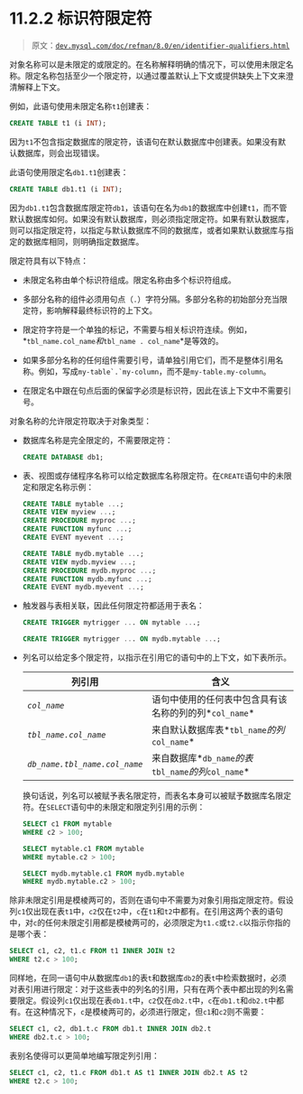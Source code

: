 # 11.2.2 标识符限定符

> 原文：[`dev.mysql.com/doc/refman/8.0/en/identifier-qualifiers.html`](https://dev.mysql.com/doc/refman/8.0/en/identifier-qualifiers.html)

对象名称可以是未限定的或限定的。在名称解释明确的情况下，可以使用未限定名称。限定名称包括至少一个限定符，以通过覆盖默认上下文或提供缺失上下文来澄清解释上下文。

例如，此语句使用未限定名称`t1`创建表：

```sql
CREATE TABLE t1 (i INT);
```

因为`t1`不包含指定数据库的限定符，该语句在默认数据库中创建表。如果没有默认数据库，则会出现错误。

此语句使用限定名`db1.t1`创建表：

```sql
CREATE TABLE db1.t1 (i INT);
```

因为`db1.t1`包含数据库限定符`db1`，该语句在名为`db1`的数据库中创建`t1`，而不管默认数据库如何。如果没有默认数据库，则必须指定限定符。如果有默认数据库，则可以指定限定符，以指定与默认数据库不同的数据库，或者如果默认数据库与指定的数据库相同，则明确指定数据库。

限定符具有以下特点：

+   未限定名称由单个标识符组成。限定名称由多个标识符组成。

+   多部分名称的组件必须用句点（`.`）字符分隔。多部分名称的初始部分充当限定符，影响解释最终标识符的上下文。

+   限定符字符是一个单独的标记，不需要与相关标识符连续。例如，*`tbl_name.col_name`*和*`tbl_name . col_name`*是等效的。

+   如果多部分名称的任何组件需要引号，请单独引用它们，而不是整体引用名称。例如，写成``my-table`.`my-column``，而不是``my-table.my-column``。

+   在限定名中跟在句点后面的保留字必须是标识符，因此在该上下文中不需要引号。

对象名称的允许限定符取决于对象类型：

+   数据库名称是完全限定的，不需要限定符：

    ```sql
    CREATE DATABASE db1;
    ```

+   表、视图或存储程序名称可以给定数据库名称限定符。在`CREATE`语句中的未限定和限定名称示例：

    ```sql
    CREATE TABLE mytable ...;
    CREATE VIEW myview ...;
    CREATE PROCEDURE myproc ...;
    CREATE FUNCTION myfunc ...;
    CREATE EVENT myevent ...;

    CREATE TABLE mydb.mytable ...;
    CREATE VIEW mydb.myview ...;
    CREATE PROCEDURE mydb.myproc ...;
    CREATE FUNCTION mydb.myfunc ...;
    CREATE EVENT mydb.myevent ...;
    ```

+   触发器与表相关联，因此任何限定符都适用于表名：

    ```sql
    CREATE TRIGGER mytrigger ... ON mytable ...;

    CREATE TRIGGER mytrigger ... ON mydb.mytable ...;
    ```

+   列名可以给定多个限定符，以指示在引用它的语句中的上下文，如下表所示。

    | 列引用 | 含义 |
    | --- | --- |
    | *`col_name`* | 语句中使用的任何表中包含具有该名称的列的列*`col_name`* |
    | *`tbl_name.col_name`* | 来自默认数据库表*`tbl_name`*的列*`col_name`* |
    | *`db_name.tbl_name.col_name`* | 来自数据库*`db_name`*的表*`tbl_name`*的列*`col_name`* |

    换句话说，列名可以被赋予表名限定符，而表名本身可以被赋予数据库名限定符。在`SELECT`语句中的未限定和限定列引用的示例：

    ```sql
    SELECT c1 FROM mytable
    WHERE c2 > 100;

    SELECT mytable.c1 FROM mytable
    WHERE mytable.c2 > 100;

    SELECT mydb.mytable.c1 FROM mydb.mytable
    WHERE mydb.mytable.c2 > 100;
    ```

除非未限定引用是模棱两可的，否则在语句中不需要为对象引用指定限定符。假设列`c1`仅出现在表`t1`中，`c2`仅在`t2`中，`c`在`t1`和`t2`中都有。在引用这两个表的语句中，对`c`的任何未限定引用都是模棱两可的，必须限定为`t1.c`或`t2.c`以指示你指的是哪个表：

```sql
SELECT c1, c2, t1.c FROM t1 INNER JOIN t2
WHERE t2.c > 100;
```

同样地，在同一语句中从数据库`db1`的表`t`和数据库`db2`的表`t`中检索数据时，必须对表引用进行限定：对于这些表中的列名的引用，只有在两个表中都出现的列名需要限定。假设列`c1`仅出现在表`db1.t`中，`c2`仅在`db2.t`中，`c`在`db1.t`和`db2.t`中都有。在这种情况下，`c`是模棱两可的，必须进行限定，但`c1`和`c2`则不需要：

```sql
SELECT c1, c2, db1.t.c FROM db1.t INNER JOIN db2.t
WHERE db2.t.c > 100;
```

表别名使得可以更简单地编写限定列引用：

```sql
SELECT c1, c2, t1.c FROM db1.t AS t1 INNER JOIN db2.t AS t2
WHERE t2.c > 100;
```
